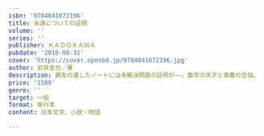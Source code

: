 ```yaml
---
isbn: '9784041072196'
title: 永遠についての証明
volume: ''
series: ''
publisher: ＫＡＤＯＫＡＷＡ
pubdate: '2018-08-31'
cover: 'https://cover.openbd.jp/9784041072196.jpg'
author: 岩井圭也／著
description: 親友の遺したノートには未解決問題の証明が――。数学の天才と青春の苦悩。
price: '1500'
genre: ''
target: 一般
format: 単行本
content: 日本文学、小説・物語

---
```


